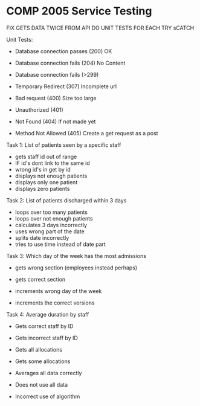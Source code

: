 # COMP 2005 Service Testing

FIX GETS DATA TWICE FROM API
DO UNIT TESTS FOR EACH TRY sCATCH

Unit Tests:
- Database connection passes (200)   OK
- Database connection fails  (204) No Content
- Database connection fails  (>299)
- Temporary Redirect         (307) Incomplete url

- Bad request                (400) Size too large
- Unauthorized               (401)
- Not Found                  (404) If not made yet
- Method Not Allowed         (405) Create a get request as a post

Task 1: List of patients seen by a specific staff
+ gets staff id out of range
+ IF id's dont link to the same id 
+ wrong id's in get by id
+ displays not enough patients
+ displays only one patient
+ displays zero patients


Task 2: List of patients discharged within 3 days
- loops over too many patients
- loops over not enough patients
- calculates 3 days incorrectly
- uses wrong part of the date
- splits date incorrectly
- tries to use time instead of date part

Task 3: Which day of the week has the most admissions
+ gets wrong section (employees instead perhaps)
+ gets correct section

+ increments wrong day of the week
+ increments the correct versions


Task 4: Average duration by staff
- Gets correct staff by ID
- Gets incorrect staff by ID

- Gets all allocations
- Gets some allocations

- Averages all data correctly
- Does not use all data

- Incorrect use of algorithm
